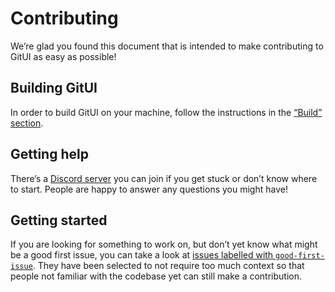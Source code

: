 # Contributing

We’re glad you found this document that is intended to make contributing to
GitUI as easy as possible!

## Building GitUI

In order to build GitUI on your machine, follow the instructions in the
[“Build” section](./README.md#build).

## Getting help

There’s a [Discord server][discord-server] you can join if you get stuck or
don’t know where to start. People are happy to answer any questions you might
have!

## Getting started

If you are looking for something to work on, but don’t yet know what might be a
good first issue, you can take a look at [issues labelled with
`good-first-issue`][good-first-issues]. They have been selected to not require
too much context so that people not familiar with the codebase yet can still
make a contribution.

[discord-server]: https://discord.gg/rZv4uxSQx3
[good-first-issues]: https://github.com/gitui-org/gitui/issues?q=is%3Aissue+is%3Aopen+label%3A%22good+first+issue%22
